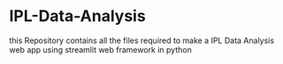 # IPL-Data-Analysis

this Repository contains all the files required to make a IPL Data Analysis web app using streamlit web framework in python
